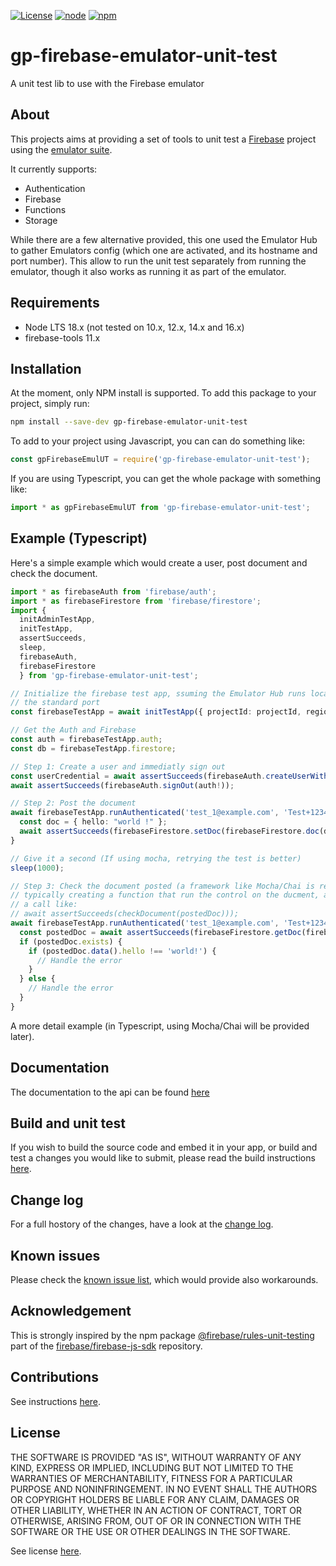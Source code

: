 [![License](https://img.shields.io/badge/license-MIT-blue)](./LICENSE)
[![node](https://img.shields.io/badge/node-18.x-233056)](https://nodejs.org)
[![npm](https://img.shields.io/badge/npm-ready-cb3837)](https://www.npmjs.com/package/gp-firebase-emulator-unit-test)

# gp-firebase-emulator-unit-test

A unit test lib to use with the Firebase emulator

## About

This projects aims at providing a set of tools to unit test a
[Firebase](https://firebase.google.com) project using the
[emulator suite](https://firebase.google.com/docs/emulator-suite).

It currently supports:

- Authentication
- Firebase
- Functions
- Storage

While there are a few alternative provided, this one used the Emulator Hub to
gather Emulators config (which one are activated, and its hostname and port
number). This allow to run the unit test separately from running the emulator,
though it also works as running it as part of the emulator.

## Requirements

- Node LTS 18.x (not tested on 10.x, 12.x, 14.x and 16.x)
- firebase-tools 11.x

## Installation

At the moment, only NPM install is supported. To add this package to your
project, simply run:

```sh
npm install --save-dev gp-firebase-emulator-unit-test
```

To add to your project using Javascript, you can can do something like:

```javascript
const gpFirebaseEmulUT = require('gp-firebase-emulator-unit-test');
```

If you are using Typescript, you can get the whole package with something like:

```typescript
import * as gpFirebaseEmulUT from 'gp-firebase-emulator-unit-test';
```

## Example (Typescript)

Here's a simple example which would create a user, post document and
check the document.

```typescript
import * as firebaseAuth from 'firebase/auth';
import * as firebaseFirestore from 'firebase/firestore';
import {
  initAdminTestApp,
  initTestApp,
  assertSucceeds,
  sleep,
  firebaseAuth,
  firebaseFirestore
  } from 'gp-firebase-emulator-unit-test';

// Initialize the firebase test app, ssuming the Emulator Hub runs locally on
// the standard port
const firebaseTestApp = await initTestApp({ projectId: projectId, region: region });

// Get the Auth and Firebase
const auth = firebaseTestApp.auth;
const db = firebaseTestApp.firestore;

// Step 1: Create a user and immediatly sign out
const userCredential = await assertSucceeds(firebaseAuth.createUserWithEmailAndPassword(auth!, 'test_1@example.com', 'Test+1234'));
await assertSucceeds(firebaseAuth.signOut(auth!));

// Step 2: Post the document
await firebaseTestApp.runAuthenticated('test_1@example.com', 'Test+1234', async (userCredential) => {
  const doc = { hello: "world !" };
  await assertSucceeds(firebaseFirestore.setDoc(firebaseFirestore.doc(db!, `/doc/${userCredential.user.uid}`), doc)));
}

// Give it a second (If using mocha, retrying the test is better)
sleep(1000);

// Step 3: Check the document posted (a framework like Mocha/Chai is recommended
// typically creating a function that run the control on the ducment, and using
// a call like:
// await assertSucceeds(checkDocument(postedDoc)));
await firebaseTestApp.runAuthenticated('test_1@example.com', 'Test+1234', async (userCredential) => {
  const postedDoc = await assertSucceeds(firebaseFirestore.getDoc(firebaseFirestore.doc(db!, `/doc/${userCredential.user.uid}`)));
  if (postedDoc.exists) {
    if (postedDoc.data().hello !== 'world!') {
      // Handle the error
    }
  } else {
    // Handle the error
  }
}
```

A more detail example (in Typescript, using Mocha/Chai will be provided later).

## Documentation

The documentation to the api can be found [here](./doc/api)

## Build and unit test

If you wish to build the source code and embed it in your app, or build and test
a changes you would like to submit, please read the build instructions
[here](./doc/build).

## Change log

For a full hostory of the changes, have a look at the [change log](./CHANGELOG.md).

## Known issues

Please check the [known issue list](./KNOWN_ISSUES.md), which would provide also
workarounds.

## Acknowledgement

This is strongly inspired by the npm package [@firebase/rules-unit-testing](https://www.npmjs.com/package/@firebase/rules-unit-testing) part of the [firebase/firebase-js-sdk](https://github.com/firebase/firebase-js-sdk) repository.

## Contributions

See instructions [here](./CONTRIBUTING.md).

## License

THE SOFTWARE IS PROVIDED "AS IS", WITHOUT WARRANTY OF ANY KIND, EXPRESS OR
IMPLIED, INCLUDING BUT NOT LIMITED TO THE WARRANTIES OF MERCHANTABILITY, FITNESS
FOR A PARTICULAR PURPOSE AND NONINFRINGEMENT. IN NO EVENT SHALL THE AUTHORS OR
COPYRIGHT HOLDERS BE LIABLE FOR ANY CLAIM, DAMAGES OR OTHER LIABILITY, WHETHER
IN AN ACTION OF CONTRACT, TORT OR OTHERWISE, ARISING FROM, OUT OF OR IN
CONNECTION WITH THE SOFTWARE OR THE USE OR OTHER DEALINGS IN THE SOFTWARE.

See license [here](./LICENSE).
